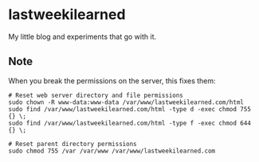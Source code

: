 # lastweekilearned
My little blog and experiments that go with it. 

## Note
When you break the permissions on the server, this fixes them: 

```
# Reset web server directory and file permissions
sudo chown -R www-data:www-data /var/www/lastweekilearned.com/html
sudo find /var/www/lastweekilearned.com/html -type d -exec chmod 755 {} \;
sudo find /var/www/lastweekilearned.com/html -type f -exec chmod 644 {} \;

# Reset parent directory permissions
sudo chmod 755 /var /var/www /var/www/lastweekilearned.com
```
